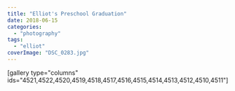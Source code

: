```yaml
---
title: "Elliot's Preschool Graduation"
date: 2018-06-15
categories: 
  - "photography"
tags: 
  - "elliot"
coverImage: "DSC_0283.jpg"
---
```


\[gallery type="columns" ids="4521,4522,4520,4519,4518,4517,4516,4515,4514,4513,4512,4510,4511"\]
